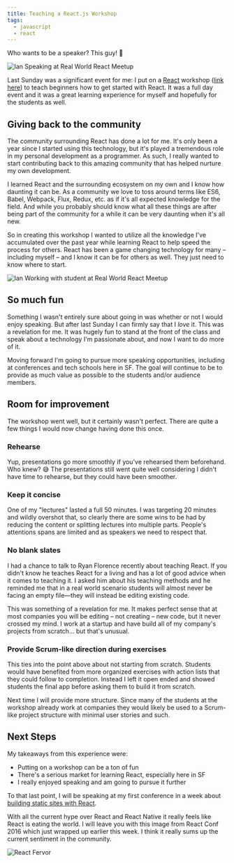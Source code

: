 ```yaml
---
title: Teaching a React.js Workshop
tags:
  - javascript
  - react
---
```


Who wants to be a speaker? This guy! 🙌

![Ian Speaking at Real World React Meetup](https://dropsinn.s3.amazonaws.com/rwr-ian-1.jpg "Ian Speaking at Real World React Meetup")

Last Sunday was a significant event for me: I put on a [React][] workshop ([link here][workshop]) to teach beginners how to get started with React. It was a full day event and it was a great learning experience for myself and hopefully for the students as well.

## Giving back to the community

The community surrounding React has done a lot for me. It's only been a year since I started using this technology, but it's played a tremendous role in my personal development as a programmer. As such, I really wanted to start contributing back to this amazing community that has helped nurture my own development.

<!-- more -->

I learned React and the surrounding ecosystem on my own and I know how daunting it can be. As a community we love to toss around terms like ES6, Babel, Webpack, Flux, Redux, etc. as if it's all expected knowledge for the field. And while you probably should know what all these things are after being part of the community for a while it can be very daunting when it's all new.

So in creating this workshop I wanted to utilize all the knowledge I've accumulated over the past year while learning React to help speed the process for others. React has been a game changing technology for many – including myself – and I know it can be for others as well. They just need to know where to start.

![Ian Working with student at Real World React Meetup](https://dropsinn.s3.amazonaws.com/rwr-ian-working-with-student.jpg)

## So much fun

Something I wasn't entirely sure about going in was whether or not I would enjoy speaking. But after last Sunday I can firmly say that I _love_ it. This was a revelation for me. It was hugely fun to stand at the front of the class and speak about a technology I'm passionate about, and now I want to do more of it.

Moving forward I'm going to pursue more speaking opportunities, including at conferences and tech schools here in SF. The goal will continue to be to provide as much value as possible to the students and/or audience members.

## Room for improvement

The workshop went well, but it certainly wasn't perfect. There are quite a few things I would now change having done this once.

### Rehearse

Yup, presentations go more smoothly if you've rehearsed them beforehand. Who knew? 😅 The presentations still went quite well considering I didn't have time to rehearse, but they could have been smoother.

### Keep it concise

One of my "lectures" lasted a full 50 minutes. I was targeting 20 minutes and wildly overshot that, so clearly there are some wins to be had by reducing the content or splitting lectures into multiple parts. People's attentions spans are limited and as speakers we need to respect that.

### No blank slates

I had a chance to talk to Ryan Florence recently about teaching React. If you didn't know he teaches React for a living and has a lot of good advice when it comes to teaching it. I asked him about his teaching methods and he reminded me that in a real world scenario students will almost never be facing an empty file—they will instead be editing existing code.

This was something of a revelation for me. It makes perfect sense that at most companies you will be editing – not creating – new code, but it never crossed my mind. I work at a startup and have build all of my company's projects from scratch... but that's unusual.

### Provide Scrum-like direction during exercises

This ties into the point above about not starting from scratch. Students would have benefited from more organized exercises with action lists that they could follow to completion. Instead I left it open ended and showed students the final app before asking them to build it from scratch.

Next time I will provide more structure. Since many of the students at the workshop already work at companies they would likely be used to a Scrum-like project structure with minimal user stories and such.

## Next Steps

My takeaways from this experience were:

* Putting on a workshop can be a ton of fun
* There's a serious market for learning React, especially here in SF
* I really enjoyed speaking and am going to pursue it further

To that last point, I will be speaking at my first conference in a week about [building static sites with React][talk].

With all the current hype over React and React Native it really feels like React is eating the world. I will leave you with this image from React Conf 2016 which just wrapped up earlier this week. I think it really sums up the current sentiment in the community.

![React Fervor](https://dropsinn.s3.amazonaws.com/react-fervor.jpg "React Fervor")

[talk]: http://fitc.ca/presentation/building-static-sites-with-react/
[React]: https://facebook.github.io/react/
[workshop]: http://www.meetup.com/Real-World-React/events/228169300/
